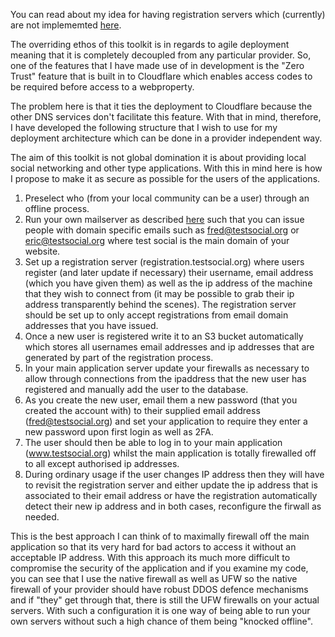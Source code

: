 You can read about my idea for having registration servers which (currently) are not implememted [here](https://github.com/agile-deployer/agile-infrastructure-build-client-scripts/blob/master/doco/AgileToolkitDeployment/RegistrationServer.md).

The overriding ethos of this toolkit is in regards to agile deployment meaning that it is completely decoupled from any particular provider. 
So, one of the features that I have made use of in development is the "Zero Trust" feature that is built in to Cloudflare which enables access codes to be required before access to a webproperty.

The problem here is that it ties the deployment to Cloudflare because the other DNS services don't facilitate this feature. 
With that in mind, therefore, I have developed the following structure that I wish to use for my deployment architecture which can be done in a provider independent way.

The aim of this toolkit is not global domination it is about providing local social networking and other type applications. With this in mind here is how I propose to make it as secure as possible for the users of the applications.

1. Preselect who (from your local community can be a user) through an offline process.
2. Run your own mailserver as described [here](https://github.com/agile-deployer/agile-infrastructure-build-client-scripts/blob/master/doco/AgileToolkitDeployment/RollYourOwnMailserver.md) such that you can issue people with domain specific emails such as fred@testsocial.org or eric@testsocial.org where test social is the main domain of your website. 
3. Set up a registration server (registration.testsocial.org) where users register (and later update if necessary) their username, email address (which you have given them) as well as the ip address of the machine that they wish to connect from (it may be possible to grab their ip address transparently behind the scenes). The registration server should be set up to only accept registrations from email domain addresses that you have issued.
4. Once a new user is registered write it to an S3 bucket automatically which stores all usernames email addresses and ip addresses that are generated by part of the registration process.
5. In your main application server update your firewalls as necessary to allow through connections from the ipaddress that the new user has registered and manually add the user to the database.
6. As you create the new user, email them a new password (that you created the account with) to their supplied email address (fred@testsocial.org) and set your application to require they enter a new password upon first login as well as 2FA.
7. The user should then be able to log in to your main application (www.testsocial.org) whilst the main application is totally firewalled off to all except authorised ip addresses.
8. During ordinary usage if the user changes IP address then they will have to revisit the registration server and either update the ip address that is associated to their email address or have the registration automatically detect their new ip address and in both cases, reconfigure the firwall as needed.

This is the best approach I can think of to maximally firewall off the main application so that its very hard for bad actors to access it without an acceptable IP address.
With this approach its much more difficult to compromise the security of the application and if you examine my code, you can see that I use the native firewall as well as UFW so the native firewall of your provider should have robust DDOS defence mechanisms and if "they" get through that, there is still the UFW firewalls on your actual servers. With such a configuration it is one way of being able to run your own servers without such a high chance of them being "knocked offline". 
